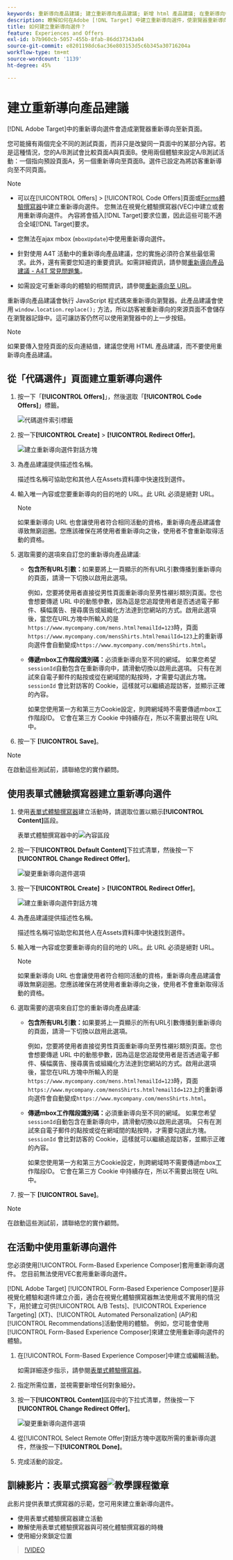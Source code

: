 ```yaml
---
keywords: 重新導向產品建議; 建立重新導向產品建議; 新增 html 產品建議; 在重新導向中傳入所有 URL 參數; 在重新導向中傳入 mboxSessionId (只有在要重新導向至不同網域時才需要)
description: 瞭解如何在Adobe [!DNL Target] 中建立重新導向選件，使瀏覽器重新導向至新頁面。
title: 如何建立重新導向選件？
feature: Experiences and Offers
exl-id: b7b960cb-5057-455b-8fab-86dd37343a04
source-git-commit: e8201198dc6ac36e803153d5c6b345a30716204a
workflow-type: tm+mt
source-wordcount: '1139'
ht-degree: 45%

---
```


# 建立重新導向產品建議

[!DNL Adobe Target]中的重新導向選件會造成瀏覽器重新導向至新頁面。

您可能擁有兩個完全不同的測試頁面，而非只是改變同一頁面中的某部分內容。若是這種情況，您的A/B測試會比較頁面A與頁面B。使用兩個體驗來設定A/B測試活動：一個指向預設頁面A，另一個重新導向至頁面B。選件已設定為將訪客重新導向至不同頁面。

>[!NOTE]
>
> * 可以在[!UICONTROL Offers] > [!UICONTROL Code Offers]頁面或[Forms體驗撰寫器](/help/main/c-experiences/form-experience-composer.md)中建立重新導向選件。 您無法在視覺化體驗撰寫器(VEC)中建立或套用重新導向選件。 內容將會插入[!DNL Target]要求位置，因此這些可能不適合全域[!DNL Target]要求。
>
>* 您無法在ajax mbox (`mboxUpdate`)中使用重新導向選件。
>
>* 針對使用 A4T 活動中的重新導向產品建議，您的實施必須符合某些最低需求。此外，還有需要您知道的重要資訊。如需詳細資訊，請參閱[重新導向產品建議 - A4T 常見問題集](/help/main/c-integrating-target-with-mac/a4t/r-a4t-faq/a4t-faq-redirect-offers.md#concept_21BF213F10E1414A9DCD4A98AF207905)。
>
>* 如需設定可重新導向的體驗的相關資訊，請參閱[重新導向至 URL](/help/main/c-experiences/c-visual-experience-composer/redirect-offer.md#task_9578678D42784F5EB9638F8AC8C911FA)。

重新導向產品建議會執行 JavaScript 程式碼來重新導向瀏覽器。此產品建議會使用 `window.location.replace();` 方法，所以訪客被重新導向的來源頁面不會儲存在瀏覽器記錄中。這可讓訪客仍然可以使用瀏覽器中的上一步按鈕。

>[!NOTE]
>
>如果要傳入登陸頁面的反向連結值，建議您使用 HTML 產品建議，而不要使用重新導向產品建議。

## 從「代碼選件」頁面建立重新導向選件

1. 按一下「**[!UICONTROL Offers]**」，然後選取「**[!UICONTROL Code Offers]**」標籤。

   ![代碼選件索引標籤](/help/main/c-experiences/c-manage-content/assets/offers-code-offers.png)

1. 按一下&#x200B;**[!UICONTROL Create]** > **[!UICONTROL Redirect Offer]**。

   ![建立重新導向選件對話方塊](/help/main/c-experiences/c-manage-content/assets/create-redirect-offer.png)

1. 為產品建議提供描述性名稱。

   描述性名稱可協助您和其他人在Assets資料庫中快速找到選件。

1. 輸入唯一內容或您要重新導向的目的地的 URL。此 URL 必須是絕對 URL。

   >[!NOTE]
   >
   >如果重新導向 URL 也會讓使用者符合相同活動的資格，重新導向產品建議會導致無窮迴圈。您應該確保在將使用者重新導向之後，使用者不會重新取得活動的資格。

1. 選取需要的選項來自訂您的重新導向產品建議:

   * **包含所有URL引數：**&#x200B;如果要將上一頁顯示的所有URL引數傳播到重新導向的頁面，請滑一下切換以啟用此選項。

     例如，您要將使用者直接從男性頁面重新導向至男性襯衫類別頁面。您也會想要傳遞 URL 中的動態參數，因為這是您追蹤使用者是否透過電子郵件、橫幅廣告、搜尋廣告或組織化方法達到您網站的方式。啟用此選項後，當您在URL方塊中所輸入的是`https://www.mycompany.com/mens.html?emailId=123`時，頁面`https://www.mycompany.com/mensShirts.html?emailId=123`上的重新導向選件會自動變成`https://www.mycompany.com/mensShirts.html`。

   * **傳遞mbox工作階段識別碼：**&#x200B;必須重新導向至不同的網域。 如果您希望`sessionId`自動包含在重新導向中，請滑動切換以啟用此選項。 只有在測試來自電子郵件的點按或從在網域間的點按時，才需要勾選此方塊。 `sessionId` 會比對訪客的 Cookie，這樣就可以繼續追蹤訪客，並顯示正確的內容。

     如果您使用第一方和第三方Cookie設定，則跨網域時不需要傳遞mbox工作階段ID。 它會在第三方 Cookie 中持續存在，所以不需要出現在 URL 中。

1. 按一下 **[!UICONTROL Save]**。

>[!NOTE]
>
>在啟動這些測試前，請聯絡您的實作顧問。

## 使用表單式體驗撰寫器建立重新導向選件

1. 使用[表單式體驗撰寫器](/help/main/c-experiences/form-experience-composer.md)建立活動時，請選取位置以顯示&#x200B;**[!UICONTROL Content]**&#x200B;區段。

   表單式體驗撰寫器中的![內容區段](/help/main/c-experiences/c-manage-content/assets/form-based-content.png)

1. 按一下&#x200B;**[!UICONTROL Default Content]**&#x200B;下拉式清單，然後按一下&#x200B;**[!UICONTROL Change Redirect Offer]**。

   ![變更重新導向選件選項](/help/main/c-experiences/c-manage-content/assets/change-redirect-offer-option.png)

1. 按一下&#x200B;**[!UICONTROL Create]** > **[!UICONTROL Redirect Offer]**。

   ![建立重新導向選件對話方塊](/help/main/c-experiences/c-manage-content/assets/create-redirect-offer.png)

1. 為產品建議提供描述性名稱。

   描述性名稱可協助您和其他人在Assets資料庫中快速找到選件。

1. 輸入唯一內容或您要重新導向的目的地的 URL。此 URL 必須是絕對 URL。

   >[!NOTE]
   >
   >如果重新導向 URL 也會讓使用者符合相同活動的資格，重新導向產品建議會導致無窮迴圈。您應該確保在將使用者重新導向之後，使用者不會重新取得活動的資格。

1. 選取需要的選項來自訂您的重新導向產品建議:

   * **包含所有URL引數：**&#x200B;如果要將上一頁顯示的所有URL引數傳播到重新導向的頁面，請滑一下切換以啟用此選項。

     例如，您要將使用者直接從男性頁面重新導向至男性襯衫類別頁面。您也會想要傳遞 URL 中的動態參數，因為這是您追蹤使用者是否透過電子郵件、橫幅廣告、搜尋廣告或組織化方法達到您網站的方式。啟用此選項後，當您在URL方塊中所輸入的是`https://www.mycompany.com/mens.html?emailId=123`時，頁面`https://www.mycompany.com/mensShirts.html?emailId=123`上的重新導向選件會自動變成`https://www.mycompany.com/mensShirts.html`。

   * **傳遞mbox工作階段識別碼：**&#x200B;必須重新導向至不同的網域。 如果您希望`sessionId`自動包含在重新導向中，請滑動切換以啟用此選項。 只有在測試來自電子郵件的點按或從在網域間的點按時，才需要勾選此方塊。 `sessionId` 會比對訪客的 Cookie，這樣就可以繼續追蹤訪客，並顯示正確的內容。

     如果您使用第一方和第三方Cookie設定，則跨網域時不需要傳遞mbox工作階段ID。 它會在第三方 Cookie 中持續存在，所以不需要出現在 URL 中。

1. 按一下 **[!UICONTROL Save]**。

>[!NOTE]
>
>在啟動這些測試前，請聯絡您的實作顧問。

## 在活動中使用重新導向選件

您必須使用[!UICONTROL Form-Based Experience Composer]套用重新導向選件。 您目前無法使用VEC套用重新導向選件。

[!DNL Adobe Target] [!UICONTROL Form-Based Experience Composer]是非視覺化體驗和選件建立介面，適合在視覺化體驗撰寫器無法使用或不實用的情況下，用於建立可供[!UICONTROL A/B Tests]、[!UICONTROL Experience Targeting] (XT)、[!UICONTROL Automated Personalization] (AP)和[!UICONTROL Recommendations]活動使用的體驗。 例如，您可能會使用[!UICONTROL Form-Based Experience Composer]來建立使用重新導向選件的體驗。

1. 在[!UICONTROL Form-Based Experience Composer]中建立或編輯活動。

   如需詳細逐步指示，請參閱[表單式體驗撰寫器](/help/main/c-experiences/form-experience-composer.md)。

1. 指定所需位置，並視需要新增任何對象細分。

1. 按一下&#x200B;**[!UICONTROL Content]**&#x200B;區段中的下拉式清單，然後按一下&#x200B;**[!UICONTROL Change Redirect Offer]**。

   ![變更重新導向選件選項](/help/main/c-experiences/c-manage-content/assets/change-redirect-offer-option2.png)

1. 從[!UICONTROL Select Remote Offer]對話方塊中選取所需的重新導向選件，然後按一下&#x200B;**[!UICONTROL Done]**。

1. 完成活動的設定。

## 訓練影片：表單式撰寫器![教學課程徽章](/help/main/assets/tutorial.png)

此影片提供表單式撰寫器的示範，您可用來建立重新導向選件。

* 使用表單式體驗撰寫器建立活動
* 瞭解使用表單式體驗撰寫器與可視化體驗撰寫器的時機
* 使用細分來鎖定位置

>[!VIDEO](https://video.tv.adobe.com/v/17390)
